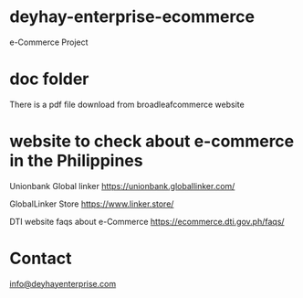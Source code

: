 # deyhay-enterprise-ecommerce
e-Commerce Project

# doc folder
There is a pdf file download from broadleafcommerce website

# website to check about e-commerce in the Philippines
Unionbank Global linker https://unionbank.globallinker.com/

GlobalLinker Store https://www.linker.store/

DTI website faqs about e-Commerce
https://ecommerce.dti.gov.ph/faqs/



# Contact
info@deyhayenterprise.com
